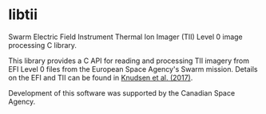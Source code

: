 # libtii
Swarm Electric Field Instrument Thermal Ion Imager (TII) Level 0 image processing C library.

This library provides a C API for reading and processing TII imagery from EFI Level 0 files from the European Space Agency's Swarm mission. Details on the EFI and TII can be found in [Knudsen et al. (2017)](https://doi.org/10.1002/2016JA022571).

Development of this software was supported by the Canadian Space Agency.
